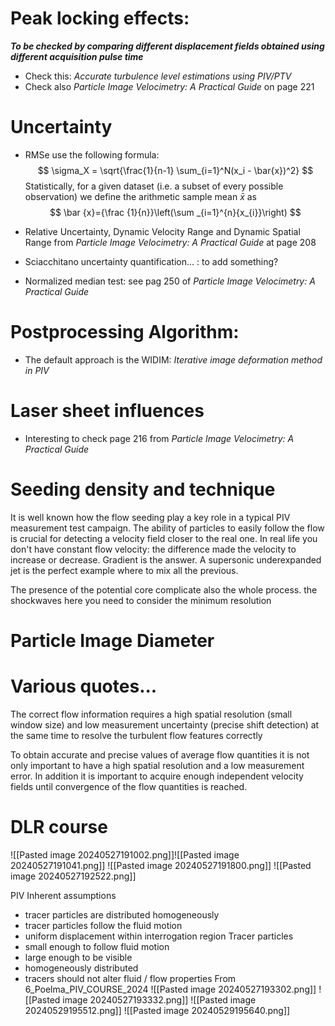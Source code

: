 # Peak locking effects: 
***To be checked by comparing different displacement fields obtained using different acquisition pulse time***
- Check this: *Accurate turbulence level estimations using PIV/PTV*
- Check also *Particle Image Velocimetry: A Practical Guide* on page 221
# Uncertainty
- RMSe use the following formula:
$$
\sigma_X = \sqrt{\frac{1}{n-1} \sum_{i=1}^N(x_i - \bar{x})^2}
$$
Statistically, for a given dataset (i.e. a subset of every possible observation) we define the arithmetic sample mean $\bar{x}$ as 
$$ \bar {x}={\frac {1}{n}}\left(\sum _{i=1}^{n}{x_{i}}\right) $$
- Relative Uncertainty, Dynamic Velocity Range and Dynamic Spatial Range from *Particle Image Velocimetry: A Practical Guide* at page 208

- Sciacchitano uncertainty quantification... : to add something?
- Normalized median test: see pag 250 of *Particle Image Velocimetry: A Practical Guide*
# Postprocessing Algorithm:
- The default approach is the WIDIM:  *Iterative image deformation method in PIV*
# Laser sheet influences
- Interesting to check page 216 from  *Particle Image Velocimetry: A Practical Guide*

# Seeding density and technique

It is well known how the flow seeding play a key role in a typical PIV measurement test campaign. The ability of particles to easily follow the flow is crucial for detecting a velocity field closer to the real one. 
In real life you don't have constant flow velocity: the difference made the velocity to increase or decrease. Gradient is the answer. A supersonic underexpanded jet is the perfect example where to mix all the previous.

The presence of the potential core complicate also the whole process. the shockwaves here you need to consider the minimum resolution

# Particle Image Diameter

# Various quotes...

The correct flow information requires a high spatial resolution (small window size) and low measurement uncertainty (precise shift detection) at the same time to resolve the turbulent flow features correctly

To obtain accurate and precise values of average flow quantities it is not only important to have a high spatial resolution and a low measurement error. In addition it is important to acquire enough independent velocity fields until convergence of the flow quantities is reached.

# DLR course

![[Pasted image 20240527191002.png]]![[Pasted image 20240527191041.png]]
![[Pasted image 20240527191800.png]]
![[Pasted image 20240527192522.png]]


PIV Inherent assumptions
- tracer particles are distributed homogeneously
- tracer particles follow the fluid motion
- uniform displacement within interrogation region
Tracer particles
- small enough to follow fluid motion
- large enough to be visible
- homogeneously distributed
- tracers should not alter fluid / flow properties
From 6_Poelma_PIV_COURSE_2024
![[Pasted image 20240527193302.png]]
![[Pasted image 20240527193332.png]]
![[Pasted image 20240529195512.png]]
![[Pasted image 20240529195640.png]]
